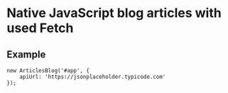# Native JavaScript blog articles with used Fetch

## Example
```
new ArticlesBlog('#app', {
    apiUrl: 'https://jsonplaceholder.typicode.com'
});
```